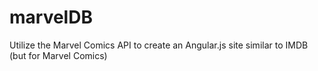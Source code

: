 marvelDB
========

Utilize the Marvel Comics API to create an Angular.js site similar to IMDB (but for Marvel Comics)
